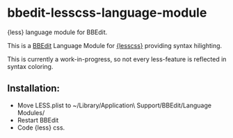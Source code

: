 bbedit-lesscss-language-module
==============================

{less} language module for BBEdit.

This is a [BBEdit](http://www.barebones.com/products/bbedit/index.html) Language 
Module for [{lesscss}](http://lesscss.org/) providing syntax hilighting.

This is currently a work-in-progress, so not every less-feature is reflected in 
syntax coloring.

Installation:
-------------
- Move LESS.plist to ~/Library/Application\ Support/BBEdit/Language Modules/
- Restart BBEdit
- Code {less} css.
